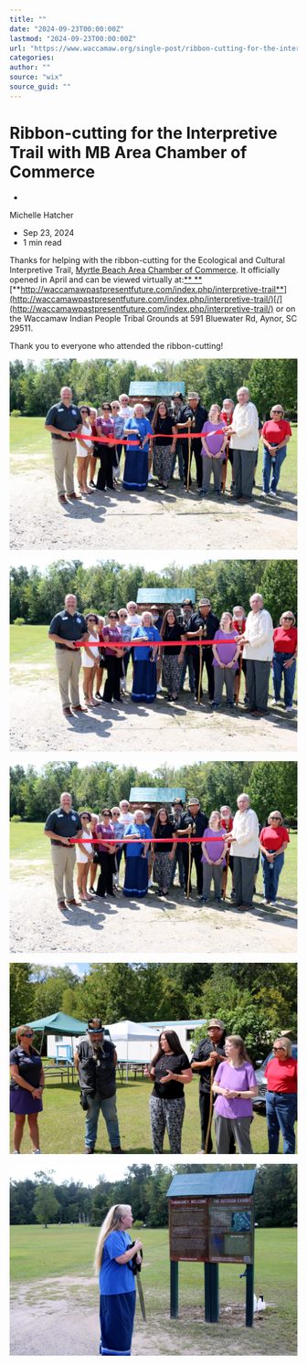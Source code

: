 ```yaml
---
title: ""
date: "2024-09-23T00:00:00Z"
lastmod: "2024-09-23T00:00:00Z"
url: "https://www.waccamaw.org/single-post/ribbon-cutting-for-the-interpretive-trail-with-mb-area-chamber-of-commerce"
categories:
author: ""
source: "wix"
source_guid: ""
---
```


# Ribbon-cutting for the Interpretive Trail with MB Area Chamber of Commerce

-

Michelle Hatcher
- Sep 23, 2024
- 1 min read

Thanks for helping with the ribbon-cutting for the Ecological and Cultural Interpretive Trail, [Myrtle Beach Area Chamber of Commerce](https://www.facebook.com/MyrtleBeachAreaChamber?__cft__[0]=AZXJoUr3nj1T78v0jpi59_3RGYeCFkHNpno3GGMa_Xz2kJ0GQnpFr2-W9_rjvg1jsjA2wcqbhLwwSZNqW9KNcAcqvaH__ADqKo3FFu6HLYQ82Udp0A3mpzKhNj3_uKXpvcRPsMASs75orImFwSvPE7jelwSG_NH0Oii2DKl9H5dNT6XI_rjO7Os3Ktdqwz9iCSEkeCMceVQfNDnq_wNX59SGlZ40ZWABoAXYS0ze7jaOgw&__tn__=-). It officially opened in April and can be viewed virtually at:[** **](http://waccamawpastpresentfuture.com/index.php/interpretive-trail/?fbclid=IwZXh0bgNhZW0CMTAAAR3y1rzGMACi0lNukJO6gxRAFhaxymcsp73wKHGxg6MK2FGGsLBT3jFRbuE_aem_E87TvRZPpSiikz2HFo0XeA)[**http://waccamawpastpresentfuture.com/index.php/interpretive-trail**](http://waccamawpastpresentfuture.com/index.php/interpretive-trail/)[/](http://waccamawpastpresentfuture.com/index.php/interpretive-trail/) or on the Waccamaw Indian People Tribal Grounds at 591 Bluewater Rd, Aynor, SC 29511.

Thank you to everyone who attended the ribbon-cutting!

![ree](./images/98a108_7e82e9726b4c46a4a14f6975afae103a~mv2-1.jpg)

![ree](./images/98a108_6bbc9e823f0d4cd895c66b6f0b549359~mv2-1.jpg)

![ree](./images/98a108_a9322f3353cc4bae98c543a85fabf21d~mv2-1.jpg)

![ree](./images/98a108_c1a63170a2cb4a6ea7ad625bfd479529~mv2-1.jpg)

![ree](./images/98a108_ad33e4b9cced4d01aede96ac77ccc9f4~mv2-1.jpg)

